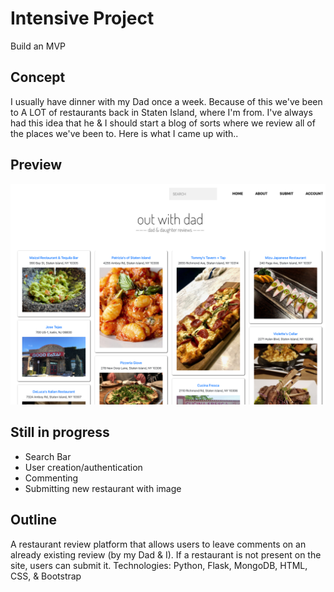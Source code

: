 # Intensive Project
Build an MVP

## Concept
I usually have dinner with my Dad once a week. Because of this we've been to A LOT of restaurants back in Staten Island, where I'm from. I've always had this idea that he & I should start a blog of sorts where we review all of the places we've been to. Here is what I came up with..

## Preview
![screenshot](current.png)

## Still in progress
- Search Bar
- User creation/authentication
- Commenting
- Submitting new restaurant with image

## Outline
A restaurant review platform that allows users to leave comments on an already existing review (by my Dad & I). If a restaurant is not present on the site, users can submit it.
Technologies: Python, Flask, MongoDB, HTML, CSS, & Bootstrap


